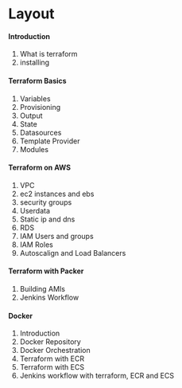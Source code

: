 # Layout

#### Introduction

1. What is terraform
2. installing

#### Terraform Basics

1. Variables
2. Provisioning
3. Output
4. State
5. Datasources
6. Template Provider
7. Modules

#### Terraform on AWS

1. VPC
2. ec2 instances and ebs
3. security groups
4. Userdata
5. Static ip and dns
6. RDS
7. IAM Users and groups
8. IAM Roles
9. Autoscalign and Load Balancers

#### Terraform with Packer

1. Building AMIs
2. Jenkins Workflow

#### Docker

1. Introduction
2. Docker Repository
3. Docker Orchestration
4. Terraform with ECR
5. Terraform with ECS
6. Jenkins workflow with terraform, ECR and ECS
